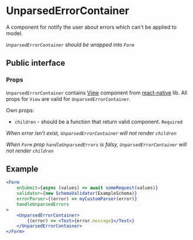 # UnparsedErrorContainer

A component for notify the user about errors which can't be applied to model.

*`UnparsedErrorContainer` should be wrapped into `Form`*

## Public interface

### Props

`UnparsedErrorContainer` contains [View](https://facebook.github.io/react-native/docs/view) component from [react-native](https://github.com/facebook/react-native) lib. All props for `View` are valid for `UnparsedErrorContainer`.

Own props:
 - `children` - should be a function that return valid component. `Required`

*When error isn't exist, `UnparsedErrorContainer` will not render `children`*

*When `Form` prop `handleUnparsedErrors` is falsy, `UnparsedErrorContainer` will not render `children`*

## Example

```jsx
<Form 
    onSubmit={async (values) => await someRequest(values)}
    validator={new SchemaValidator(ExampleSchema)}
    errorParser={(error) => myCustomParser(error)}
    handleUnparsedErrors
>
    <UnparsedErrorContainer>
        {(error) => <Text>{error.message}</Text>}
    </UnparsedErrorContainer>
</Form>
```
